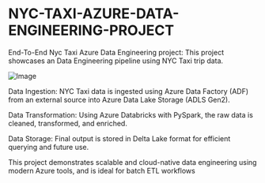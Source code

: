 # NYC-TAXI-AZURE-DATA-ENGINEERING-PROJECT
End-To-End Nyc Taxi Azure Data Engineering project: This project showcases an Data Engineering pipeline using NYC Taxi trip data.

![Image](https://github.com/user-attachments/assets/684cc210-046e-42f5-9cb3-1bf91b6fb5c1)

Data Ingestion: NYC Taxi data is ingested using Azure Data Factory (ADF) from an external source into Azure Data Lake Storage (ADLS Gen2).

Data Transformation: Using Azure Databricks with PySpark, the raw data is cleaned, transformed, and enriched.

Data Storage: Final output is stored in Delta Lake format for efficient querying and future use.

This project demonstrates scalable and cloud-native data engineering using modern Azure tools, and is ideal for batch ETL workflows
